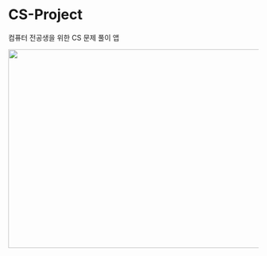 # CS-Project
컴퓨터 전공생을 위한 CS 문제 풀이 앱

<img src="https://user-images.githubusercontent.com/74500793/171971717-55ce3018-85e8-4005-893c-0429faa44d65.mp4" width="600" height="400">
